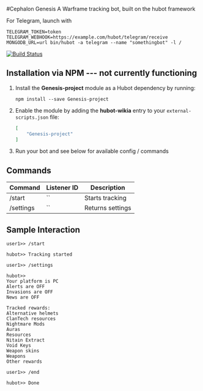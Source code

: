 #Cephalon Genesis
A Warframe tracking bot, built on the hubot framework

For Telegram, launch with 

`TELEGRAM_TOKEN=token TELEGRAM_WEBHOOK=https://example.com/hubot/telegram/receive MONGODB_URL=url bin/hubot -a telegram --name "somethingbot" -l /`

[![Build Status](https://travis-ci.org/pabletos/Genesis-project.svg)](https://travis-ci.org/pabletos/Genesis-project)


## Installation via NPM --- not currently functioning

1. Install the __Genesis-project__ module as a Hubot dependency by running:

    ```
    npm install --save Genesis-project
    ```

2. Enable the module by adding the __hubot-wikia__ entry to your `external-scripts.json` file:

    ```json
    [
        "Genesis-project"
    ]
    ```

3. Run your bot and see below for available config / commands


## Commands

Command | Listener ID | Description
--- | --- | ---
/start | `` | Starts tracking
/settings | `` | Returns settings


## Sample Interaction

```
user1>> /start

hubot>> Tracking started

user1>> /settings

hubot>> 
Your platform is PC
Alerts are OFF
Invasions are OFF
News are OFF

Tracked rewards:
Alternative helmets
ClanTech resources
Nightmare Mods
Auras
Resources
Nitain Extract
Void Keys
Weapon skins
Weapons
Other rewards

user1>> /end

hubot>> Done

```
